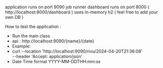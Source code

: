 application runs on port 9090 
job runner dashboard runs on port 8000 ( http://localhost:8000/dashboard )
uses in-memory h2 ( feel free to add your own DB )

How to test the application : 

* Run the main class
* api : http://localhost:9090/{name}/{date}
* Example:
* curl --location 'http://localhost:9090/rivu/2024-04-20T21:36:08' \
   --header 'Accept: application/json'
* Date Time format YYYY-MM-DDTHH:mm:ss
